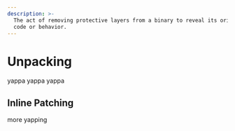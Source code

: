 ```yaml
---
description: >-
  The act of removing protective layers from a binary to reveal its original
  code or behavior.
---
```


# Unpacking

yappa yappa yappa

## Inline Patching

more yapping
